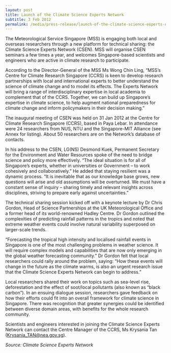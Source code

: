 ```yaml
---
layout: post
title: Launch of the Climate Science Experts Network
subtitle: 3 Feb 2012
permalink: /media/press-release/launch-of-the-climate-science-experts-network/
---
```

The Meteorological Service Singapore (MSS) is engaging both local and overseas researchers through a new platform for technical sharing: the Climate Science Experts Network (CSEN). MSS will organise CSEN seminars a few times a year, and welcomes Singapore-based scientists and engineers who are active in climate research to participate.

According to the Director-General of the MSS Ms Wong Chin Ling, “MSS’s Centre for Climate Research Singapore (CCRS) is keen to develop research partnerships with local and international experts to better understand the science of climate change and to model its effects. The Experts Network will bring a range of interdisciplinary expertise in local academia to complement that of the CCRS. Together, we can build up Singapore’s expertise in climate science, to help augment national preparedness for climate change and inform policymakers in their decision making.”

The inaugural meeting of CSEN was held on 31 Jan 2012 at the Centre for Climate Research Singapore (CCRS), based in Paya Lebar. In attendance were 24 researchers from NUS, NTU and the Singapore-MIT Alliance (see Annex for listing). About 50 researchers are on the Network’s database of contacts.

In his address to the CSEN, LG(NS) Desmond Kuek, Permanent Secretary for the Environment and Water Resources spoke of the need to bridge science and policy more effectively. “The ideal situation is for all of Singapore’s experts, whether in universities or Government – to work cohesively and collaboratively.” He added that staying resilient was a dynamic process. “It is inevitable that as our knowledge base grows, new questions will arise and old assumptions will be overturned. We must have a constant sense of inquiry – sharing timely and relevant insights across disciplines, striving to prepare early against uncertainties.”

The technical sharing session kicked off with a keynote lecture by Dr Chris Gordon, Head of Science Partnerships at the UK Meteorological Office and a former head of its world-renowned Hadley Centre. Dr Gordon outlined the complexities of predicting rainfall patterns in the tropics and noted that extreme weather events could involve natural variability superposed on larger-scale trends.

“Forecasting the tropical high intensity and localised rainfall events in Singapore is one of the most challenging problems in weather science. It will require complex models and capabilities that are now only emerging in the global weather forecasting community.” Dr Gordon felt that local researchers could rally around the problem, saying: “How these events will change in the future as the climate warms, is also an urgent research issue that the Climate Science Experts Network can begin to address.”

Local researchers shared their work on topics such as sea-level rise, deforestation and the effect of soot/local pollutants (also known as “black carbon”). In an ensuing dialogue session, researchers gave feedback on how their efforts could fit into an overall framework for climate science in Singapore. There was recognition that greater synergies could be identified between diverse domain areas, with benefits for the whole research community.

Scientists and engineers interested in joining the Climate Science Experts Network can contact the Centre Manager of the CCRS, Ms Krysania Tan (Krysania_TAN@nea.gov.sg).


*Source: Climate Science Experts Network*